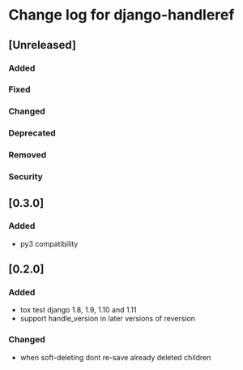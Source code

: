 
# Change log for django-handleref

## [Unreleased]
### Added
### Fixed
### Changed
### Deprecated
### Removed
### Security


## [0.3.0]
### Added
- py3 compatibility


## [0.2.0]
### Added
- tox test django 1.8, 1.9, 1.10 and 1.11
- support handle_version in later versions of reversion
### Changed
- when soft-deleting dont re-save already deleted children
